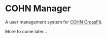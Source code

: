 # COHN Manager
A user management system for [COHN CrossFit](http://cohncrossfit.com/).

More to come later...
